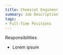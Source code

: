 ```yaml
---
title: Chemical Engineer
summary: Job Description
tags:
- Full-Time Positions
---
```

Responsibilities 
- Lorem ipsum
